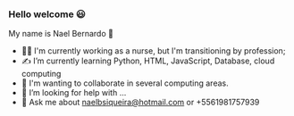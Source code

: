 ### Hello welcome 😃
My name is Nael Bernardo 🧔





- 👨‍⚕️ I'm currently working as a nurse, but I'm transitioning by profession;
- ✍ I’m currently learning Python, HTML, JavaScript, Database, cloud computing
- 💪 I'm wanting to collaborate in several computing areas.
- 🤔 I’m looking for help with ...
- 💬 Ask me about naelbsiqueira@hotmail.com or +5561981757939
